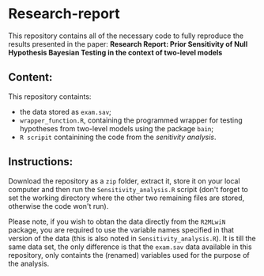 # Research-report
 
This repository contains all of the necessary code to fully reproduce the results presented in the paper: **Research Report: Prior Sensitivity of Null Hypothesis Bayesian Testing in the context of two-level models**

## Content:
This repository containts: 
 - the data stored as  `exam.sav`; 
 - `wrapper_function.R`, containing the programmed wrapper for testing hypotheses from two-level models using the package `bain`;
 - `R scripit` containining the code from the *senitivity analysis*.

## Instructions:
Download the repository as a `zip` folder, extract it, store it on your local computer and then run the `Sensitivity_analysis.R` scripit (don't forget to set the working directory where the other two remaining files are stored, otherwise the code won't run).


Please note, if you wish to obtan the data directly from the `R2MLwiN` package, you are required to use the variable names specified in that version of the data (this is also noted in `Sensitivity_analysis.R`). It is till the same data set, the only difference is that the `exam.sav` data available in this repository, only containts the (renamed) variables used for the purpose of the analysis.
